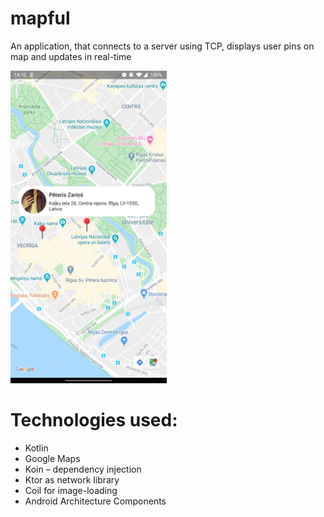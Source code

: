 # mapful

An application, that connects to a server using TCP, displays user pins on map and updates in real-time

<img src="media/screen_1.jpg" width="250"> 

# Technologies used: 
- Kotlin
- Google Maps
- Koin – dependency injection
- Ktor as network library 
- Coil for image-loading 
- Android Architecture Components
